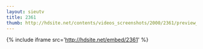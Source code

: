 ```yaml
---
layout: sieutv
title: 2361
thumb: http://hdsite.net/contents/videos_screenshots/2000/2361/preview_360p.mp4.jpg
---
```

{% include iframe src='http://hdsite.net/embed/2361' %}
 
